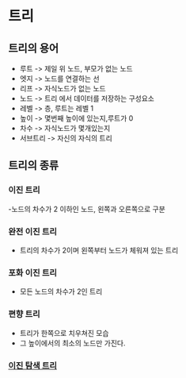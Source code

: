# 트리

## 트리의 용어
- 루트 -> 제일 위 노드, 부모가 없는 노드
- 엣지 -> 노드를 연결하는 선
- 리프 -> 자식노드가 없는 노드
- 노드 -> 트리 에서 데이터를 저장하는 구성요소
- 레벨 -> 층, 루트는 레벨 1
- 높이 -> 몇번째 높이에 있는지,루트가 0
- 차수 -> 자식노드가 몇개있는지
- 서브트리 -> 자신의 자식의 트리

## 트리의 종류
### 이진 트리
-노드의 차수가 2 이하인 노드, 왼쪽과 오른쪽으로 구분
### 완전 이진 트리
- 트리의 차수가 2이며 왼쪽부터 노드가 체워져 있는 트리
### 포화 이진 트리
- 모든 노드의 차수가 2인 트리
### 편향 트리
- 트리가 한쪽으로 치우쳐진 모습
- 그 높이에서의 최소의 노드만 가진다.
### [이진 탐색 트리](./BinarySearchTree)


